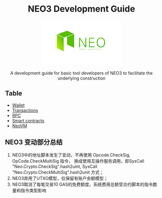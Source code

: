 <div align="center">  
<h1>NEO3 Development Guide</h1>
<img src="images/neo-rebranding.png" alt="NEO3 Development Guide" height="150">

<p>A development guide for basic tool developers of NEO3 to facilitate the underlying construction</p>
</div>

## Table 
- [Wallet](en/wallet)
- [Transactions](en/transactions)
- [RPC](en/RPC)
- [Smart contracts](en/smartContracts)
- [NeoVM](en/NeoVM)



## NEO3 变动部分总结

1. NEO3中的地址脚本发生了变动，不再使用 Opcode.CheckSig, OpCode.CheckMultiSig 指令， 换成使用互操作服务调用，即SysCall "Neo.Crypto.CheckSig".hash2uint, SysCall "Neo.Crypto.CheckMultiSig".hash2unit 方式；
2. NEO3弃用了UTXO模型，仅保留有账户余额模型；
3. NEO3取消了每笔交易10 GAS的免费额度，系统费用总额受合约脚本的指令数量和指令类型影响

